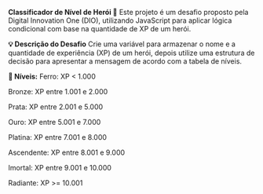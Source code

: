 **Classificador de Nível de Herói 🚀**
Este projeto é um desafio proposto pela Digital Innovation One (DIO), utilizando JavaScript para aplicar lógica condicional com base na quantidade de XP de um herói.

**💡 Descrição do Desafio**
Crie uma variável para armazenar o nome e a quantidade de experiência (XP) de um herói, depois utilize uma estrutura de decisão para apresentar a mensagem de acordo com a tabela de níveis.

**🧪 Níveis:**
Ferro: XP < 1.000

Bronze: XP entre 1.001 e 2.000

Prata: XP entre 2.001 e 5.000

Ouro: XP entre 5.001 e 7.000

Platina: XP entre 7.001 e 8.000

Ascendente: XP entre 8.001 e 9.000

Imortal: XP entre 9.001 e 10.000

Radiante: XP >= 10.001
